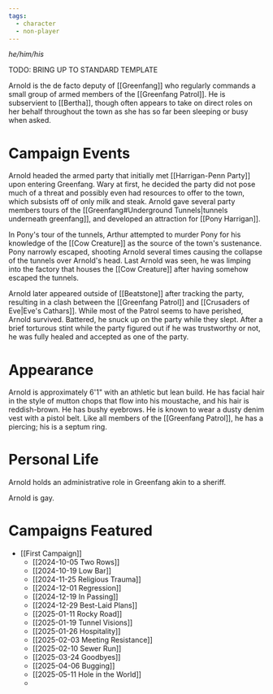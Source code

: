```yaml
---
tags:
  - character
  - non-player
---
```

_he/him/his_

TODO: BRING UP TO STANDARD TEMPLATE

Arnold is the de facto deputy of [[Greenfang]] who regularly commands a small group of armed members of the [[Greenfang Patrol]]. He is subservient to [[Bertha]], though often appears to take on direct roles on her behalf throughout the town as she has so far been sleeping or busy when asked.

# Campaign Events

Arnold headed the armed party that initially met [[Harrigan-Penn Party]] upon entering Greenfang. Wary at first, he decided the party did not pose much of a threat and possibly even had resources to offer to the town, which subsists off of only milk and steak. Arnold gave several party members tours of the [[Greenfang#Underground Tunnels|tunnels underneath greenfang]], and developed an attraction for [[Pony Harrigan]].

In Pony's tour of the tunnels, Arthur attempted to murder Pony for his knowledge of the [[Cow Creature]] as the source of the town's sustenance. Pony narrowly escaped, shooting Arnold several times causing the collapse of the tunnels over Arnold's head. Last Arnold was seen, he was limping into the factory that houses the [[Cow Creature]] after having somehow escaped the tunnels.

Arnold later appeared outside of [[Beatstone]] after tracking the party, resulting in a clash between the [[Greenfang Patrol]] and [[Crusaders of Eve|Eve's Cathars]]. While most of the Patrol seems to have perished, Arnold survived. Battered, he snuck up on the party while they slept. After a brief torturous stint while the party figured out if he was trustworthy or not, he was fully healed and accepted as one of the party.

# Appearance

Arnold is approximately 6'1" with an athletic but lean build. He has facial hair in the style of mutton chops that flow into his moustache, and his hair is reddish-brown. He has bushy eyebrows. He is known to wear a dusty denim vest with a pistol belt. Like all members of the [[Greenfang Patrol]], he has a piercing; his is a septum ring.

# Personal Life

Arnold holds an administrative role in Greenfang akin to a sheriff.

Arnold is gay.

# Campaigns Featured

- [[First Campaign]]
	- [[2024-10-05 Two Rows]]
	- [[2024-10-19 Low Bar]]
	- [[2024-11-25 Religious Trauma]]
	- [[2024-12-01 Regression]]
	- [[2024-12-19 In Passing]]
	- [[2024-12-29 Best-Laid Plans]]
	- [[2025-01-11 Rocky Road]]
	- [[2025-01-19 Tunnel Visions]]
	- [[2025-01-26 Hospitality]]
	- [[2025-02-03 Meeting Resistance]]
	- [[2025-02-10 Sewer Run]]
	- [[2025-03-24 Goodbyes]]
	- [[2025-04-06 Bugging]]
	- [[2025-05-11 Hole in the World]]
	- 